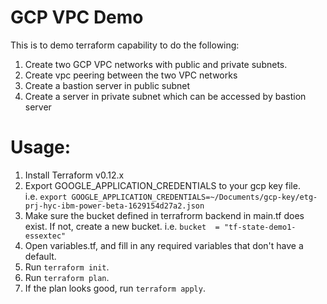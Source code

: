 
# GCP VPC Demo
This is to demo terraform capability to do the following:

1. Create two GCP VPC networks with public and private subnets.  
2. Create vpc peering between the two VPC networks
3. Create a bastion server in public subnet
4. Create a server in private subnet which can be accessed by bastion server 

# Usage: 

1. Install Terraform v0.12.x
1. Export GOOGLE_APPLICATION_CREDENTIALS to your gcp key file.   
i.e. `export GOOGLE_APPLICATION_CREDENTIALS=~/Documents/gcp-key/etg-prj-hyc-ibm-power-beta-1629154d27a2.json`
1. Make sure the bucket defined in terrafrorm backend in main.tf does exist. If not, create a new bucket.
i.e. `bucket  = "tf-state-demo1-essextec"`
1. Open variables.tf, and fill in any required variables that don't have a default.
1. Run `terraform init`.
1. Run `terraform plan`.
1. If the plan looks good, run `terraform apply`.
